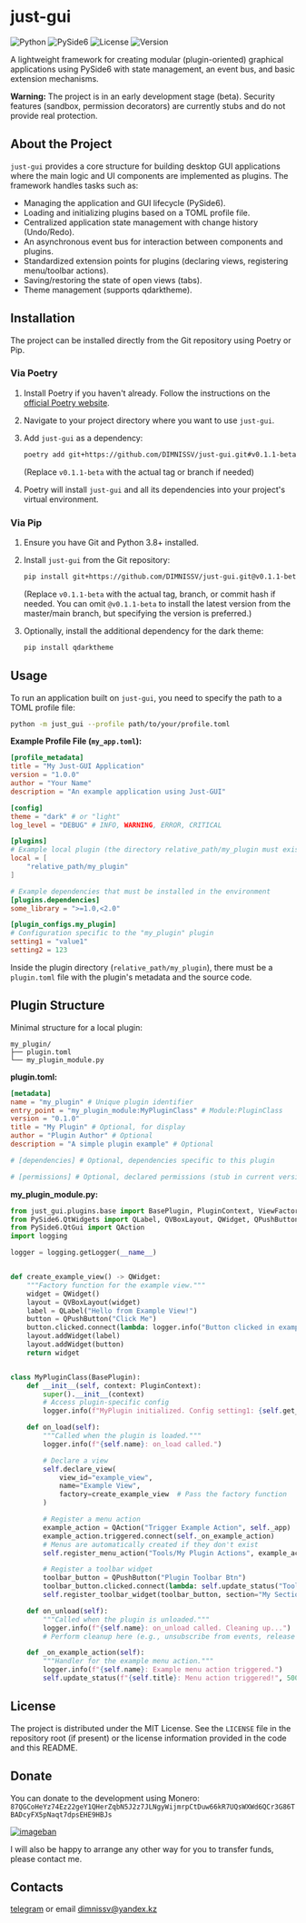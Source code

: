 # just-gui

![Python](https://img.shields.io/badge/Python-3.8%2B-blue.svg)
![PySide6](https://img.shields.io/badge/GUI-PySide6-green.svg)
![License](https://img.shields.io/badge/License-MIT-yellow.svg)
![Version](https://img.shields.io/badge/version-0.1.1--beta-orange.svg)

A lightweight framework for creating modular (plugin-oriented) graphical applications using PySide6 with state
management, an event bus, and basic extension mechanisms.

**Warning:** The project is in an early development stage (beta). Security features (sandbox, permission decorators) are
currently stubs and do not provide real protection.

## About the Project

`just-gui` provides a core structure for building desktop GUI applications where the main logic and UI components are
implemented as plugins. The framework handles tasks such as:

* Managing the application and GUI lifecycle (PySide6).
* Loading and initializing plugins based on a TOML profile file.
* Centralized application state management with change history (Undo/Redo).
* An asynchronous event bus for interaction between components and plugins.
* Standardized extension points for plugins (declaring views, registering menu/toolbar actions).
* Saving/restoring the state of open views (tabs).
* Theme management (supports qdarktheme).

## Installation

The project can be installed directly from the Git repository using Poetry or Pip.

### Via Poetry

1. Install Poetry if you haven't already. Follow the instructions on
   the [official Poetry website](https://python-poetry.org/docs/#installation).
2. Navigate to your project directory where you want to use `just-gui`.
3. Add `just-gui` as a dependency:

   ```bash
   poetry add git+https://github.com/DIMNISSV/just-gui.git#v0.1.1-beta
   ```
   (Replace `v0.1.1-beta` with the actual tag or branch if needed)

4. Poetry will install `just-gui` and all its dependencies into your project's virtual environment.

### Via Pip

1. Ensure you have Git and Python 3.8+ installed.
2. Install `just-gui` from the Git repository:

   ```bash
   pip install git+https://github.com/DIMNISSV/just-gui.git@v0.1.1-beta
   ```
   (Replace `v0.1.1-beta` with the actual tag, branch, or commit hash if needed. You can omit `@v0.1.1-beta` to install
   the latest version from the master/main branch, but specifying the version is preferred.)

3. Optionally, install the additional dependency for the dark theme:

   ```bash
   pip install qdarktheme
   ```

## Usage

To run an application built on `just-gui`, you need to specify the path to a TOML profile file:

```bash
python -m just_gui --profile path/to/your/profile.toml
```

**Example Profile File (`my_app.toml`):**

```toml
[profile_metadata]
title = "My Just-GUI Application"
version = "1.0.0"
author = "Your Name"
description = "An example application using Just-GUI"

[config]
theme = "dark" # or "light"
log_level = "DEBUG" # INFO, WARNING, ERROR, CRITICAL

[plugins]
# Example local plugin (the directory relative_path/my_plugin must exist)
local = [
    "relative_path/my_plugin"
]

# Example dependencies that must be installed in the environment
[plugins.dependencies]
some_library = ">=1.0,<2.0"

[plugin_configs.my_plugin]
# Configuration specific to the "my_plugin" plugin
setting1 = "value1"
setting2 = 123
```

Inside the plugin directory (`relative_path/my_plugin`), there must be a `plugin.toml` file with the plugin's metadata
and the source code.

## Plugin Structure

Minimal structure for a local plugin:

```
my_plugin/
├── plugin.toml
└── my_plugin_module.py
```

**plugin.toml:**

```toml
[metadata]
name = "my_plugin" # Unique plugin identifier
entry_point = "my_plugin_module:MyPluginClass" # Module:PluginClass
version = "0.1.0"
title = "My Plugin" # Optional, for display
author = "Plugin Author" # Optional
description = "A simple plugin example" # Optional

# [dependencies] # Optional, dependencies specific to this plugin

# [permissions] # Optional, declared permissions (stub in current version)
```

**my_plugin_module.py:**

```python
from just_gui.plugins.base import BasePlugin, PluginContext, ViewFactory
from PySide6.QtWidgets import QLabel, QVBoxLayout, QWidget, QPushButton
from PySide6.QtGui import QAction
import logging

logger = logging.getLogger(__name__)


def create_example_view() -> QWidget:
    """Factory function for the example view."""
    widget = QWidget()
    layout = QVBoxLayout(widget)
    label = QLabel("Hello from Example View!")
    button = QPushButton("Click Me")
    button.clicked.connect(lambda: logger.info("Button clicked in example view!"))
    layout.addWidget(label)
    layout.addWidget(button)
    return widget


class MyPluginClass(BasePlugin):
    def __init__(self, context: PluginContext):
        super().__init__(context)
        # Access plugin-specific config
        logger.info(f"MyPlugin initialized. Config setting1: {self.get_config('setting1')}")

    def on_load(self):
        """Called when the plugin is loaded."""
        logger.info(f"{self.name}: on_load called.")

        # Declare a view
        self.declare_view(
            view_id="example_view",
            name="Example View",
            factory=create_example_view  # Pass the factory function
        )

        # Register a menu action
        example_action = QAction("Trigger Example Action", self._app)
        example_action.triggered.connect(self._on_example_action)
        # Menus are automatically created if they don't exist
        self.register_menu_action("Tools/My Plugin Actions", example_action)

        # Register a toolbar widget
        toolbar_button = QPushButton("Plugin Toolbar Btn")
        toolbar_button.clicked.connect(lambda: self.update_status("Toolbar button clicked!", 3000))
        self.register_toolbar_widget(toolbar_button, section="My Section")

    def on_unload(self):
        """Called when the plugin is unloaded."""
        logger.info(f"{self.name}: on_unload called. Cleaning up...")
        # Perform cleanup here (e.g., unsubscribe from events, release resources)

    def _on_example_action(self):
        """Handler for the example menu action."""
        logger.info(f"{self.name}: Example menu action triggered.")
        self.update_status(f"{self.title}: Menu action triggered!", 5000)

```

## License

The project is distributed under the MIT License. See the `LICENSE` file in the repository root (if present) or the
license information provided in the code and this README.

## Donate

You can donate to the development using Monero: `87QGCoHeYz74Ez22geY1QHerZqbN5J2z7JLNgyWijmrpCtDuw66kR7UQsWXWd6QCr3G86TBADcyFX5pNaqt7dpsEHE9HBJs`

[![imageban](https://i4.imageban.ru/thumbs/2025.04.15/566393a122f2a27b80defcbe9b074dc0.png)](https://imageban.ru/show/2025/04/15/566393a122f2a27b80defcbe9b074dc0/png)

I will also be happy to arrange any other way for you to transfer funds, please contact me.

## Contacts

[telegram](https://t.me/dimnissv) or email [dimnissv@yandex.kz](mailto:dimnissv@yandex.kz)